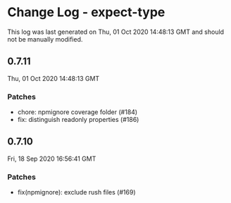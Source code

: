 # Change Log - expect-type

This log was last generated on Thu, 01 Oct 2020 14:48:13 GMT and should not be manually modified.

## 0.7.11
Thu, 01 Oct 2020 14:48:13 GMT

### Patches

- chore: npmignore coverage folder (#184)
- fix: distinguish readonly properties (#186)

## 0.7.10
Fri, 18 Sep 2020 16:56:41 GMT

### Patches

- fix(npmignore): exclude rush files (#169)

